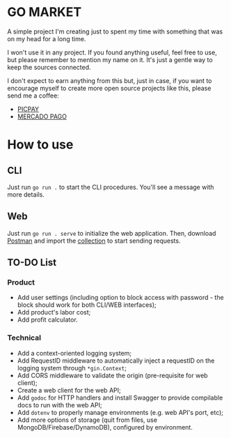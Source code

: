 # GO MARKET

A simple project I'm creating just to spent my time with something that was on my head for a long time.

I won't use it in any project. If you found anything useful, feel free to use, but please remember to mention my name on it. It's just a gentle way to keep the sources connected.

I don't expect to earn anything from this but, just in case, if you want to encourage myself to create more open source projects like this, please send me a coffee:

- [PICPAY](https://picpay.me/kaiquegarcia.dev/10.0)
- [MERCADO PAGO](https://mpago.la/2rJb27G)

# How to use

## CLI

Just run `go run .` to start the CLI procedures. You'll see a message with more details.

## Web

Just run `go run . serve` to initialize the web application. Then, download [Postman](https://www.postman.com/) and import the [collection](./gomarket.postman_collection.json) to start sending requests.

## TO-DO List

### Product
- Add user settings (including option to block access with password - the block should work for both CLI/WEB interfaces);
- Add product's labor cost;
- Add profit calculator.

### Technical
- Add a context-oriented logging system;
- Add RequestID middleware to automatically inject a requestID on the logging system through `*gin.Context`;
- Add CORS middleware to validate the origin (pre-requisite for web client);
- Create a web client for the web API;
- Add `godoc` for HTTP handlers and install Swagger to provide compilable docs to run with the web API;
- Add `dotenv` to properly manage environments (e.g. web API's port, etc);
- Add more options of storage (quit from files, use MongoDB/Firebase/DynamoDB), configured by environment.